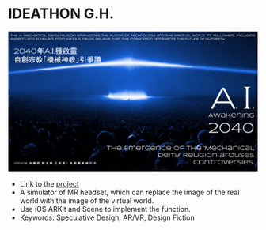 # IDEATHON G.H.
![cover](./Cover1.png)
- Link to the [project](https://ideathon.tw/tw/candidate-content/78feae0b7b7489db291861a7f9129bcc)
- A simulator of MR headset, which can replace the image of the real world with the image of the virtual world.
- Use iOS ARKit and Scene to implement the function.
- Keywords: Speculative Design, AR/VR, Design Fiction
